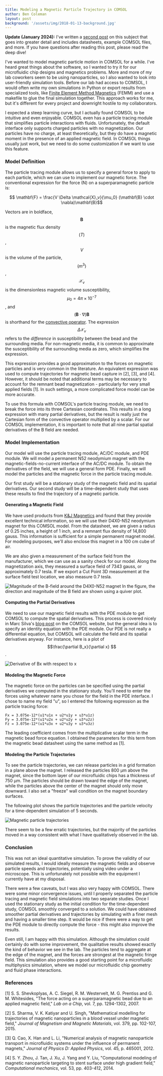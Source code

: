 ```yaml
---
title: Modeling a Magnetic Particle Trajectory in COMSOL
author: Ben Coleman
layout: post
background: '/assets/img/2018-01-13-background.jpg'
---
```


**Update (January 2024):** I've written a [second post](https://randorithms.com/2024/01/21/more-magnetics.html) on this subject that goes into greater detail and includes datasheets, example COMSOL files, and more. If you have questions after reading this post, please read the deep dive!

I've wanted to model magnetic particle motion in COMSOL for a while. I've heard great things about the software, so I wanted to try it for our microfluidic chip designs and magnetics problems. More and more of my lab coworkers seem to be using nanoparticles, so I also wanted to look into user-friendly simulation tools. Before our lab had access to COMSOL, I would often write my own simulations in Python or export results from specialized tools, like [Finite Element Method Magnetics](http://www.femm.info/wiki/HomePage) (FEMM) and use a makefile to glue the final simulation together. This approach works for me, but it's different for every project and downright hostile to my collaborators.

I expected a steep learning curve, but I actually found COMSOL to be intuitive and even enjoyable. COMSOL even has a particle tracing module that simplifies particle interactions with fluids. Unfortunately, the default interface only supports charged particles with no magnetization. Our particles have no charge, at least theoretically, but they do have a magnetic moment in the presence of an applied magnetic field. In COMSOL things usually just work, but we need to do some customization if we want to use this feature. 

### Model Definition 

The particle tracing module allows us to specify a general force to apply to each particle, which we can use to implement our magnetic force. The conventional expression for the force (N) on a superparamagnetic particle is: 

$$ \mathbf{F} = \frac{V \Delta \mathcal{X}_v}{\mu_0} (\mathbf{B} \cdot \nabla)\mathbf{B}$$


Vectors are in boldface, $$\mathbf{B}$$ is the magnetic flux density $$(T)$$, $$V$$ is the volume of the particle, $$(m^3)$$, $$\mathcal{X}_v$$ is the dimensionless magnetic volume susceptibility, $$\mu_0 = 4\pi \times 10^{-7}$$, and $$ (\mathbf{B} \cdot \nabla)\mathbf{B} $$ is shorthand for the [convective operator](http://mathworld.wolfram.com/ConvectiveOperator.html). The expression $$\Delta \mathcal{X}_v$$ refers to the *difference* in susceptibility between the bead and the surrounding media. For non-magnetic media, it is common to approximate the susceptibility of the surrounding media as zero, which simplifies the expression.

This expression provides a good approximation to the forces on magnetic particles and is very common in the literature. An equivalent expression was used to compute trajectories for magnetic bead capture in [2], [3], and [4]. However, it should be noted that additional terms may be necessary to account for the remnant bead magnetization - particularly for very small applied fields [1]. In such settings, a more complicated force model can be more accurate.

To use this formula with COMSOL's particle tracing module, we need to break the force into its three Cartesian coordinates. This results in a long expression with many partial derivatives, but the result is really just the Cartesian form of the convective operator multiplied by a scalar. For our COMSOL implementation, it is important to note that all nine partial spatial derivatives of the B field are needed. 

### Model Implementation 

Our model will use the particle tracing module, AC/DC module, and PDE module. We will model a permanent N52 neodymium magnet with the magnetic-fields-no-current interface of the AC/DC module. To obtain the derivatives of the field, we will use a general form PDE. Finally, we will model the particles and the magnetic force in the particle tracing module. 

Our first study will be a stationary study of the magnetic field and its spatial derivatives. Our second study will be a time-dependent study that uses these results to find the trajectory of a magnetic particle. 

#### Generating a Magnetic Field

We have used products from [K&J Magnetics](https://www.kjmagnetics.com) and found that they provide excellent technical information, so we will use their D4X0-N52 neodymium magnet for this COMSOL model. From the datasheet, we are given a radius of 0.25 inches, a height of 1 inch, and a remnant flux density of 14,800 gauss. This information is sufficient for a simple permanent magnet model. For modeling purposes, we'll also enclose this magnet in a 100 cm cube of air. 

We are also given a measurement of the surface field from the manufacturer, which we can use as a sanity check for our model. Along the magnetization axis, they measured a surface field of 7343 gauss, or approximately 0.7 tesla. If we export a Cut Point 3D measurement at the surface field test location, we also measure 0.7 tesla. 

![Magnitude of the B-field around the D4X0-N52 magnet][normB]
In the figure, the direction and magnitude of the B field are shown using a quiver plot. 

#### Computing the Partial Derivatives 

We need to use our magnetic field results with the PDE module to get COMSOL to compute the spatial derivatives. This process is covered nicely in Marc Silva's [blog post](https://www.comsol.com/blogs/plotting-spatial-derivatives-magnetic-field/) on the COMSOL website, but the general idea is to specify an identity equation with the PDE module. Our PDE is not really a differential equation, but COMSOL will calculate the field and its spatial derivatives anyway. For instance, here is a plot of $$\frac{\partial B_x}{\partial x} $$. 

![Derivative of Bx with respect to x][Bxx]


#### Modeling the Magnetic Force 

The magnetic force on the particles can be specified using the partial derivatives we computed in the stationary study. You'll need to enter the forces using whatever name you chose for the field in the PDE interface. I chose to name my field "u", so I entered the following expression as the particle tracing force: 

```
Fx = 3.075e-12*(u1*u1x + u2*u1y + u3*u1z)
Fy = 3.075e-12*(u1*u2x + u2*u2y + u3*u2z)
Fz = 3.075e-12*(u1*u3x + u2*u3y + u3*u3z)
```

The leading coefficient comes from the multiplicative scalar term in the magnetic bead force equation. I obtained the parameters for this term from the magnetic bead datasheet using the same method as [1]. 

#### Modeling the Particle Trajectories 

To see the particle trajectories, we can release particles in a grid formation in a plane above the magnet. I released the particles 800 &mu;m above the magnet, since the bottom layer of our microfluidic chips has a thickness of 750 &mu;m. The particles should be drawn toward the edge of the magnet, while the particles above the center of the magnet should only move downward. I also set a "freeze" wall condition on the magnet boundary surfaces. 

The following plot shows the particle trajectories and the particle velocity for a time-dependent simulation of 5 seconds. 

![Magnetic particle trajectories][trajectories]

There seem to be a few erratic trajectories, but the majority of the particles moved in a way consistent with what I have qualitatively observed in the lab. 

### Conclusion 

This was not an ideal quantitative simulation. To prove the validity of our simulated results, I would ideally measure the magnetic fields and observe particle speeds and trajectories, potentially using video under a microscope. This is unfortunately not possible with the equipment I currently have at my disposal. 

There were a few caveats, but I was also very happy with COMSOL. There were some minor convergence issues, until I properly separated the particle tracing and magnetic field simulations into two separate studies. Once I used the stationary study as the initial condition for the time-dependent study, COMSOL smoothly converged to a solution. We could have obtained smoother partial derivatives and trajectories by simulating with a finer mesh and having a smaller time step. It would be nice if there were a way to get the PDE module to directly compute the force - this might also improve the results. 

Even still, I am happy with this simulation. Although the simulation could certainly do with some improvement, the qualitative results showed exactly the kind of behavior we see in the lab. The particles tend to aggregate at the edge of the magnet, and the forces are strongest at the magnetic fringe field. This simulation also provides a good starting point for a microfluidic multiphysics simulation, where we model our microfluidic chip geometry and fluid phase interactions. 

### References

[1] S. S. Shevkoplyas, A. C. Siegel, R. M. Westervelt, M. G. Prentiss and G. M. Whitesides, "The force acting on a superparamagnetic bead due to an applied magnetic field," *Lab on a Chip*, vol. 7, pp. 1294-1302, 2007.

[2] S. Sharma, V. K. Katiyar and U. Singh, "Mathematical modelling for trajectories of magnetic nanoparticles in a blood vessel under magnetic field," *Journal of Magnetism and Magnetic Materials*, vol. 379, pp. 102-107, 2015.

[3] Q. Cao, X. Han and L. Li, "Numerical analysis of magnetic nanoparticle transport in microfluidic systems under the influence of permanent magnets," *Journal of Physics D: Applied Physics*, vol. 45, p. 465001, 2012.

[4] S. Y. Zhou, J. Tan, J. Xu, J. Yang and Y. Liu, "Computational modeling of magnetic nanoparticle targeting to stent surface under high gradient field," *Computational mechanics*, vol. 53, pp. 403-412, 2014.


[normB]: /assets/img/2018-01-13-normB.png "Plot of the magnetic flux density"
[Bxx]: /assets/img/2018-01-13-Bxx.png "Spatial derivatives of the magnetic flux density"
[trajectories]: /assets/img/2018-01-13-trajectories.png "Magnetic particle trajectories"

